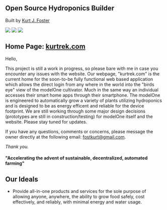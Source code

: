 
Open Source Hydroponics Builder
-------------
Built by [Kurt J. Foster](https://kfost.com/ "Heading link")


![](https://img.shields.io/github/stars/pandao/editor.md.svg) ![](https://img.shields.io/github/forks/pandao/editor.md.svg) ![](https://img.shields.io/github/release/pandao/editor.md.svg)

Home Page: [kurtrek.com](https://kurtrek.com/ "Heading link")
-------------


Hello,

This project is still a work in progress, so please bare with me in case you encounter any issues with the website. 
Our webpage, "kurtrek.com" is the current home for the soon-to-be fully functional web based application which 
allows the direct login from any where in the world into the "birds eye" view of the modelOne cultivator. Much in 
the same way an individual accesses their smart home apps through their smartphone. The modelOne is engineered to 
automatically grow a variety of plants utilizing hydroponics and is designed to be as energy efficent and reliable 
for the device footprint. We are still working through some major design decisions (prototypes are still in 
construction/testing) for modelOne itself and the website. Please stay tuned for updates.

If you have any questions, comments or concerns, please message the owner directly at 
the following email: fostkurt@gmail.com.

_Thank you._

#### "Accelerating the advent of sustainable, decentralized, automated farming"

## Our Ideals

- Provide all-in-one products and services for the sole purpose of allowing anyone, anywhere, the ability to grow 
food safely, cost effectively, and reliably, with minimal energy and water usage.
